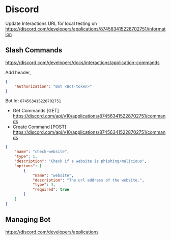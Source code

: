 # Discord

Update Interactions URL for local testing on https://discord.com/developers/applications/874563415228702751/information

## Slash Commands
https://discord.com/developers/docs/interactions/application-commands

Add header,
```json
{
    "Authorization": "Bot <Bot-token>"
}
```
Bot Id: `874563415228702751`

- Get Commands [GET] https://discord.com/api/v10/applications/874563415228702751/commands
- Create Command [POST] https://discord.com/api/v10/applications/874563415228702751/commands
```json
{
    "name": "check-website",
    "type": 1,
    "description": "Check if a website is phishing/malicious",
    "options": [
        {
            "name": "website",
            "description": "The url address of the website.",
            "type": 3,
            "required": true
        }
    ]
}
```

## Managing Bot
https://discord.com/developers/applications

